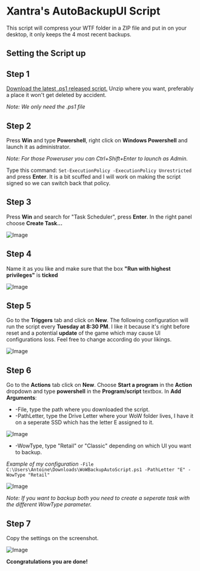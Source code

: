 # Xantra's AutoBackupUI Script

This script will compress your WTF folder in a ZIP file and put in on your desktop, it only keeps the 4 most recent backups.

## Setting the Script up

Step 1
---
[Download the latest .ps1 released script.](https://github.com/Xantra/WoWAutoBackupUI/releases/tag/v1.2)
Unzip where you want, preferably a place it won't get deleted by accident.

*Note: We only need the .ps1 file*

Step 2
---
Press **Win** and type **Powershell**, right click on **Windows Powershell** and launch it as administrator.

*Note: For those Poweruser you can Ctrl+Shift+Enter to launch as Admin.*

Type this command: `Set-ExecutionPolicy -ExecutionPolicy Unrestricted` and press **Enter**.
It is a bit scuffed and I will work on making the script signed so we can switch back that policy.

Step 3
---
Press **Win** and search for "Task Scheduler", press **Enter**.
In the right panel choose **Create Task...**

![Image](https://i.imgur.com/lMrqkAm.png)

Step 4
---
Name it as you like and make sure that the box **"Run with highest privileges"** is **ticked**

![Image](https://i.imgur.com/t92r8X0.png)

Step 5
---
Go to the **Triggers** tab and click on **New**.
The following configuration will run the script every **Tuesday at 8:30 PM**. I like it because it's right before reset and a potential **update** of the game which may cause UI configurations loss.
Feel free to change according do your likings.

![Image](https://i.imgur.com/I2ZyMWn.png)

Step 6
---
Go to the **Actions** tab click on **New**. Choose **Start a program** in the **Action** dropdown and type **powershell** in the **Program/script** textbox.
In **Add Arguments**: 
* -File, type the path where you downloaded the script.
* -PathLetter, type the Drive Letter where your WoW folder lives, I have it on a seperate SSD which has the letter E assigned to it.

![Image](https://i.imgur.com/yiYamUi.png)

* -WowType, type "Retail" or "Classic" depending on which UI you want to backup.

*Example of my configuration* `-File C:\Users\Antoine\Downloads\WoWBackupAutoScript.ps1 -PathLetter "E" -WowType "Retail"`

![Image](https://i.imgur.com/xA1mjW9.png)

*Note: If you want to backup both you need to create a seperate task with the different WowType parameter.*

Step 7
---

Copy the settings on the screenshot.

![Image](https://i.imgur.com/lK1pB9R.png)

**Ccongratulations you are done!**



